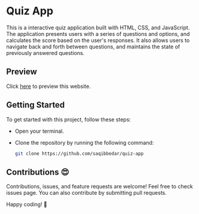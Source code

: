 # Quiz App

This is a interactive quiz application built with HTML, CSS, and JavaScript. The application presents users with a series of questions and options, and calculates the score based on the user's responses. It also allows users to navigate back and forth between questions, and maintains the state of previously answered questions.

## Preview

Click [here](https://saqibbedar.github.io/quiz-app/) to preview this website.

## Getting Started

To get started with this project, follow these steps:

- Open your terminal.
- Clone the repository by running the following command:

    ```bash
    git clone https://github.com/saqibbedar/quiz-app
    ```

## Contributions 😍
Contributions, issues, and feature requests are welcome! Feel free to check issues page. You can also contribute by submitting pull requests.

Happy coding! 🚀